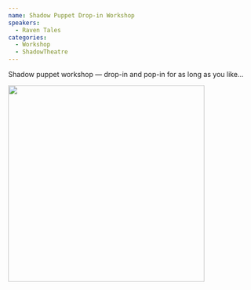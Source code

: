 ```yaml
---
name: Shadow Puppet Drop-in Workshop
speakers:
  - Raven Tales
categories:
  - Workshop
  - ShadowTheatre
---
```


Shadow puppet workshop — drop-in and pop-in for as long as you like...

<img src="../../assets/images/the_dragon.jpg" width=400 />